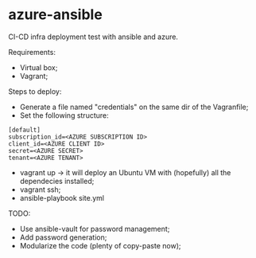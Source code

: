 # azure-ansible
CI-CD infra deployment test with ansible and azure.

Requirements:
- Virtual box;
- Vagrant;

Steps to deploy:
- Generate a file named "credentials" on the same dir of the Vagranfile;
- Set the following structure:
```
[default]
subscription_id=<AZURE SUBSCRIPTION ID>
client_id=<AZURE CLIENT ID>
secret=<AZURE SECRET>
tenant=<AZURE TENANT>
```
- vagrant up -> it will deploy an Ubuntu VM with (hopefully) all the dependecies installed;
- vagrant ssh;
- ansible-playbook site.yml


TODO:
- Use ansible-vault for password management;
- Add password generation;
- Modularize the code (plenty of copy-paste now);
